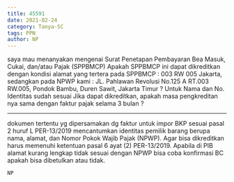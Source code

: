 ```yaml
---
title: 45591
date: 2021-02-24
category: Tanya-SC
tags: PPN
author: NP
---
```


saya mau menanyakan mengenai Surat Penetapan Pembayaran Bea Masuk, Cukai, dan/atau Pajak (SPPBMCP) Apakah SPPBMCP ini dapat dikreditkan dengan kondisi alamat yang tertera pada SPPBMCP : 003 RW 005 Jakarta, sedangkan pada NPWP kami : JL. Pahlawan Revolusi No.125 A RT.003 RW.005, Pondok Bambu, Duren Sawit, Jakarta Timur ? Untuk Nama dan No. Identitas sudah sesuai Jika dapat dikreditkan, apakah masa pengkreditan nya sama dengan faktur pajak selama 3 bulan ?

---

dokumen tertentu yg dipersamakan dg faktur untuk impor BKP sesuai pasal 2 huruf L PER-13/2019 mencantumkan identitas pemilik barang berupa nama, alamat, dan Nomor Pokok Wajib Pajak (NPWP). Agar bisa dikreditkan harus memenuhi ketentuan pasal 6 ayat (2) PER-13/2019. Apabila di PIB alamat kurang lengkap tidak sesuai dengan NPWP bisa coba konfirmasi BC apakah bisa dibetulkan atau tidak.

`NP`
